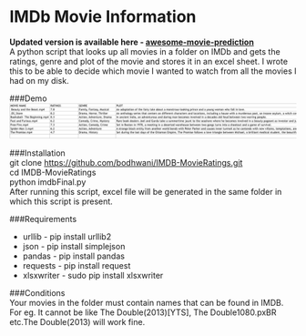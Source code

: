 # IMDb Movie Information
**Updated version is available here - <a href="https://github.com/bodhwani/awesome-movies-prediction">awesome-movie-prediction</a>**
<br>
A python script that looks up all movies in a folder on IMDb and gets the ratings, genre and plot of the movie and stores it in an excel sheet.
I wrote this to be able to decide which movie I wanted to watch from all the movies I had on my disk.

###Demo<br>
![alt text](/DEMO.png "Demo of Excel file")


###Installation<br>
    git clone https://github.com/bodhwani/IMDB-MovieRatings.git<br>
    cd IMDB-MovieRatings<br>
    python imdbFinal.py<br>
After running this script, excel file will be generated in the same folder in which this script is present.<br>

###Requirements<br>
- urllib - pip install urllib2<br>
- json - pip install simplejson<br>
- pandas - pip install pandas<br>
- requests - pip install request<br>
- xlsxwriter - sudo pip install xlsxwriter<br>

###Conditions<br>
Your movies in the folder must contain names that can be found in IMDB. For eg. It cannot be like The Double(2013)[YTS], The Double1080.pxBR etc.The Double(2013) will work fine.


	
